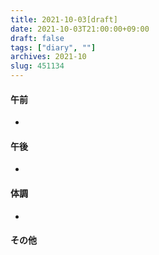 ```yaml
---
title: 2021-10-03[draft]
date: 2021-10-03T21:00:00+09:00
draft: false
tags: ["diary", ""]
archives: 2021-10
slug: 451134
---
```

#### 午前
- 
#### 午後
- 
#### 体調
- 
#### その他